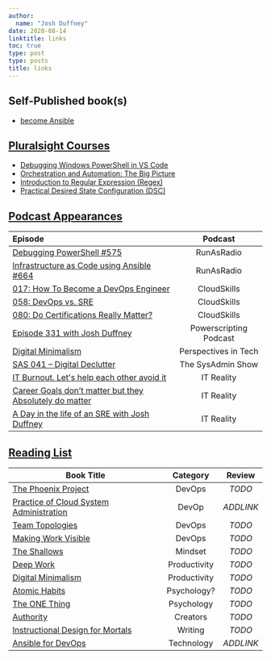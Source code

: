 ```yaml
---
author:
  name: "Josh Duffney"
date: 2020-08-14
linktitle: links
toc: true
type: post
type: posts
title: links
---
```


## Self-Published book(s)

* [become Ansible](https://becomeansible.com/)


## [Pluralsight Courses](#pluralsight-courses)

* [Debugging Windows PowerShell in VS Code](https://www.pluralsight.com/courses/debugging-powershell-vs-code)
* [Orchestration and Automation: The Big Picture](https://www.pluralsight.com/courses/orchestration-automation-big-picture)
* [Introduction to Regular Expression (Regex)](https://www.pluralsight.com/courses/regular-expression-introduction)
* [Practical Desired State Configuration (DSC)](https://www.pluralsight.com/courses/practical-desired-state-configuration)

## [Podcast Appearances](#podcast-apperances)

|Episode|Podcast|
|:---|:---:|
|[Debugging PowerShell #575](http://runasradio.com/Shows/Show/575)|RunAsRadio|
|[Infrastructure as Code using Ansible #664](http://runasradio.com/Shows/Show/664)|RunAsRadio|
|[017: How To Become a DevOps Engineer](https://cloudskills.fm/017)|CloudSkills|
|[058: DevOps vs. SRE](https://cloudskills.fm/058)|CloudSkills|
|[080: Do Certifications Really Matter?](https://cloudskills.fm/080)|CloudSkills|
|[Episode 331 with Josh Duffney](https://powershell.org/2020/02/episode-331-powerscripting-podcast-josh-duffney/)|Powerscripting Podcast|
|[Digital Minimalism](https://donjones.com/2020/07/21/listen-digital-minimalism/)|Perspectives in Tech|
|[SAS 041 – Digital Declutter](https://sysadminshow.com/sas041/)|The SysAdmin Show|
|[IT Burnout. Let's help each other avoid it](https://itr-it-reality.zencast.website/episodes/29)|IT Reality|
|[Career Goals don’t matter but they Absolutely do matter](https://itr-it-reality.zencast.website/episodes/28)|IT Reality|
|[A Day in the life of an SRE with Josh Duffney](https://itr-it-reality.zencast.website/episodes/23)|IT Reality|


## [Reading List](#reading-list)

|Book Title |Category|Review|
|---|:---:|:--:|
|[The Phoenix Project](https://www.amazon.com/Phoenix-Project-DevOps-Helping-Business/dp/0988262592)|DevOps|_TODO_|
|[Practice of Cloud System Administration](https://www.amazon.com/Practice-Cloud-System-Administ%20ration-Practices/dp/032194318X)|DevOp|_ADDLINK_|
|[Team Topologies](https://www.amazon.com/Team-Topologies-Organizing-Business-Technology/dp/1942788819)|DevOps|_TODO_|
|[Making Work Visible](https://www.amazon.com/Making-Work-Visible-Exposing-Optimize/dp/1942788150)|DevOps|_TODO_|
|[The Shallows](https://www.amazon.com/dp/0393357821/ref=cm_sw_em_r_mt_dp_U_zXWeFbVSVGWB9)|Mindset|_TODO_|
|[Deep Work](https://www.amazon.com/Deep-Work-Focused-Success-Distracted/dp/1455586692)|Productivity|_TODO_|
|[Digital Minimalism](https://www.amazon.com/Digital-Minimalism-Choosing-Focused-Noisy/dp/0525536515)|Productivity|_TODO_|
|[Atomic Habits](https://www.amazon.com/Atomic-Habits-Proven-Build-Break/dp/0735211299)|Psychology?|_TODO_|
|[The ONE Thing](https://www.amazon.com/ONE-Thing-Surprisingly-Extraordinary-Results/dp/1885167776)|Psychology|_TODO_|
|[Authority](https://nathanbarry.com/authority/)|Creators|_TODO_|
|[Instructional Design for Mortals](https://www.amazon.com/Instructional-Design-Mortals-Creating-Learning/dp/1983165867)|Writing|_TODO_|
|[Ansible for DevOps](https://leanpub.com/ansible-for-devops)|Technology|_ADDLINK_|




